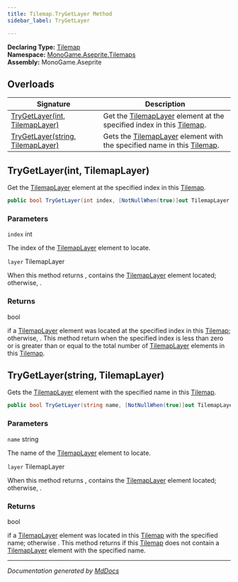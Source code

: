 ```yaml
---
title: Tilemap.TryGetLayer Method
sidebar_label: TryGetLayer

---
```


**Declaring Type:** [Tilemap](../)  
**Namespace:** [MonoGame.Aseprite.Tilemaps](../../)  
**Assembly:** MonoGame.Aseprite

## Overloads

| Signature                                                            | Description                                                                                                          |
| -------------------------------------------------------------------- | -------------------------------------------------------------------------------------------------------------------- |
| [TryGetLayer(int, TilemapLayer)](#trygetlayerint-tilemaplayer)       | Get the [TilemapLayer](../../TilemapLayer/) element at the specified index in this [Tilemap](../).   |
| [TryGetLayer(string, TilemapLayer)](#trygetlayerstring-tilemaplayer) | Gets the [TilemapLayer](../../TilemapLayer/) element with the specified name in this [Tilemap](../). |

## TryGetLayer(int, TilemapLayer)

Get the [TilemapLayer](../../TilemapLayer/) element at the specified index in this [Tilemap](../).

```csharp
public bool TryGetLayer(int index, [NotNullWhen(true)]out TilemapLayer layer);
```

### Parameters

`index`  int

The index of the [TilemapLayer](../../TilemapLayer/) element to locate.

`layer`  TilemapLayer

When this method returns , contains the [TilemapLayer](../../TilemapLayer/) element located;  otherwise, .

### Returns

bool

 if a [TilemapLayer](../../TilemapLayer/) element was located at the specified index in this [Tilemap](../); otherwise, .  This method return  when                 the specified index is less than zero or is greater than or equal to the total number of [TilemapLayer](../../TilemapLayer/) elements in this [Tilemap](../).

## TryGetLayer(string, TilemapLayer)

Gets the [TilemapLayer](../../TilemapLayer/) element with the specified name in this [Tilemap](../).

```csharp
public bool TryGetLayer(string name, [NotNullWhen(true)]out TilemapLayer layer);
```

### Parameters

`name`  string

The name of the [TilemapLayer](../../TilemapLayer/) element to locate.

`layer`  TilemapLayer

When this method returns , contains the [TilemapLayer](../../TilemapLayer/) element located;  otherwise, .

### Returns

bool

 if a [TilemapLayer](../../TilemapLayer/) element was located in this [Tilemap](../)                with the specified name; otherwise .  This method returns  if                  this [Tilemap](../) does not contain a [TilemapLayer](../../TilemapLayer/) element with the specified name.

___

*Documentation generated by [MdDocs](https://github.com/ap0llo/mddocs)*
